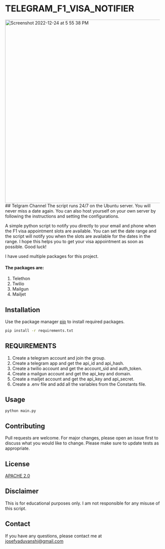# TELEGRAM_F1_VISA_NOTIFIER
<img width="595" alt="Screenshot 2022-12-24 at 5 55 38 PM" src="https://user-images.githubusercontent.com/97875347/209435777-303ee854-a846-4fa8-afb0-3d6ef55f5a00.png">
## Telgram Channel
The script runs 24/7 on the Ubuntu server. You will never miss a date again.
You can also host yourself on your own server by following the instructions and setting the configurations.


A simple python script to notify you directly to your email and phone when the F1 visa appointment slots are available.
You can set the date range and the script will notify you when the slots are available for the dates in the range.
I hope this helps you to get your visa appointment as soon as possible. Good luck!

I have used multiple packages for this project.

#### The packages are:

1. Telethon
2. Twilio
3. Mailgun
4. Mailjet

## Installation

Use the package manager [pip](https://pip.pypa.io/en/stable/) to install required packages.

```bash
pip install -r requirements.txt
```

## REQUIREMENTS

1. Create a telegram account and join the group.
2. Create a telegram app and get the api_id and api_hash.
3. Create a twilio account and get the account_sid and auth_token.
4. Create a mailgun account and get the api_key and domain.
5. Create a mailjet account and get the api_key and api_secret.
6. Create a .env file and add all the variables from the Constants file.

## Usage

    python main.py

## Contributing

Pull requests are welcome. For major changes, please open an issue first to discuss what you would like to change.
Please make sure to update tests as appropriate.

## License

[APACHE 2.0](https://www.apache.org/licenses/LICENSE-2.0)

## Disclaimer

This is for educational purposes only. I am not responsible for any misuse of this script.

## Contact

If you have any questions, please contact me at [josefyaduvanshi@gmail.com](mailto:)
